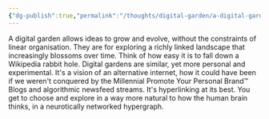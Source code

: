```yaml
---
{"dg-publish":true,"permalink":"/thoughts/digital-garden/a-digital-garden/","title":"A digital garden?","tags":["digital-garden","refactored","blogged"],"created":"2025-08-29T21:13:45.542+01:00","updated":"2025-08-31T13:59:53.382+01:00"}
---
```


A digital garden allows ideas to grow and evolve, without the constraints of linear organisation. They are for exploring a richly linked landscape that increasingly blossoms over time. Think of how easy it is to fall down a Wikipedia rabbit hole. Digital gardens are similar, yet more personal and experimental. It's a vision of an alternative internet, how it could have been if we weren't conquered by the Millennial Promote Your Personal Brand™ Blogs and algorithmic newsfeed streams. It's hyperlinking at its best. You get to choose and explore in a way more natural to how the human brain thinks, in a neurotically networked hypergraph.